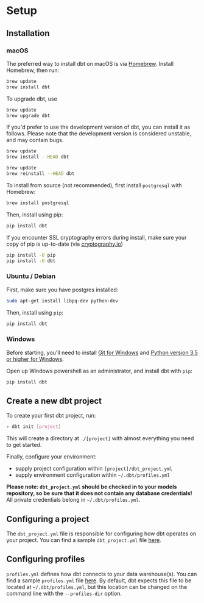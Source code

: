 # Setup

## Installation

### macOS

The preferred way to install dbt on macOS is via [Homebrew](http://brew.sh/). Install Homebrew, then run:

```bash
brew update
brew install dbt
```

To upgrade dbt, use

```bash
brew update
brew upgrade dbt
```

If you'd prefer to use the development version of dbt, you can install it as follows. Please note that the development version is considered unstable, and may contain bugs.

```bash
brew update
brew install --HEAD dbt

brew update
brew reinstall --HEAD dbt
```

To install from source (not recommended), first install `postgresql` with Homebrew:

```bash
brew install postgresql
```

Then, install using pip:

```bash
pip install dbt
```

If you encounter SSL cryptography errors during install, make sure your copy of pip is up-to-date (via [cryptography.io](https://cryptography.io/en/latest/faq/#compiling-cryptography-on-os-x-produces-a-fatal-error-openssl-aes-h-file-not-found-error))

```bash
pip install -U pip
pip install -U dbt
```

### Ubuntu / Debian

First, make sure you have postgres installed:

```bash
sudo apt-get install libpq-dev python-dev
```

Then, install using `pip`:

```bash
pip install dbt
```

### Windows

Before starting, you'll need to install [Git for Windows](https://git-scm.com/downloads) and [Python version 3.5 or higher for Windows](https://www.python.org/downloads/windows/).

Open up Windows powershell as an administrator, and install dbt with `pip`:

```bash
pip install dbt
```

## Create a new dbt project

To create your first dbt project, run:

```bash
› dbt init [project]
```

This will create a directory at `./[project]` with almost everything you need to get started.

Finally, configure your environment:

- supply project configuration within `[project]/dbt_project.yml`
- supply environment configuration within `~/.dbt/profiles.yml`

**Please note: `dbt_project.yml` should be checked in to your models repository, so be sure that it does not contain any database
credentials!** All private credentials belong in `~/.dbt/profiles.yml`.


## Configuring a project

The `dbt_project.yml` file is responsible for configuring how dbt operates on your project.
You can find a sample `dbt_project.yml` file [here](https://github.com/analyst-collective/dbt/blob/master/sample.dbt_project.yml).


## Configuring profiles

`profiles.yml` defines how dbt connects to your data warehouse(s). You can find a sample
`profiles.yml` file [here](https://github.com/analyst-collective/dbt/blob/master/sample.profiles.yml).
By default, dbt expects this file to be located at `~/.dbt/profiles.yml`, but this location can be changed
on the command line with the `--profiles-dir` option.

